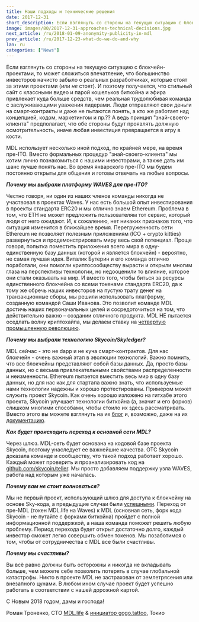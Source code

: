 ```yaml
---
title: Наши подходы и технические решения
date: 2017-12-31
short_description: Если взглянуть со стороны на текущую ситуацию с блокчейн-проектами, то может сложиться впечатление, что большинство инвесторов начисто забыло о реальных разработчиках
image: images/80/2017-12-31-approaches-technical-decisions.jpg
next_article: /ru/2018-01-09-anonymity-publicity-in-mdl
prev_article: /ru/2017-12-23-what-do-we-do-and-why
lan: ru
categories: ["News"]
---
```


Если взглянуть со стороны на текущую ситуацию с блокчейн-проектами, то может сложиться впечатление, что большинство инвесторов начисто забыло о реальных разработчиках, которые стоят за этими проектами (или *не* стоят). И поэтому получается, что стильный сайт с классными видео и парой кошельков биткойна и эфира привлекает куда больше средств, чем реальная трудолюбивая команда с заслуживающими уважения лидерами. Люди отправляют свои деньги на смарт-контракты и даже не пытаются понять, а кто же работает над концепцией, кодом, маркетингом и пр.?? А ведь принцип "знай-своего-клиента" предполагает, что обе стороны будут проявлять должную осмотрительность, иначе любая инвестиция превращается в игру в кости.

MDL использует несколько иной подход, по крайней мере, на время пре-ITO. Вместо формальных процедур "знай-своего-клиента" мы хотим лично познакомиться с нашими инвесторами, а также дать им шанс лучше понять нас. Во время январского пре-ITO мы будем постоянно открыты для общения и готовы отвечать на любые вопросы.

***Почему мы выбрали платформу WAVES для пре-ITO?***

Честно говоря, ни один из наших членов команды никогда не участвовал в проектах Waves. У нас есть большой опыт инвестирования в проекты стандарта ERC20 и мы отлично знаем Ethereum. Проблема в том, что ETH не может предложить пользователям тот сервис, который люди от него ожидают. И, к сожалению, нет никаких признаков того, что ситуация изменится в ближайшее время.  Перегруженность сети Ethereum не позволяет полезным приложениям (ICO + crypto kitties) развернуться и продемонстрировать миру весь свой потенциал. Проще говоря, попытка поместить приложения всего мира в одну-единственную базу данных (которой и является блокчейн) - вероятно, не самая лучшая идея. Виталик Бутерин и его команда отлично поработали, они помогли криптосообществу вырасти и открыли многим глаза на перспективы технологии, но недооценили то влияние, которое они стали оказывать на мир. И вместо того, чтобы биться за ресурсы единственного блокчейна со всеми токенами стандарта ERC20, да к тому же обречь наших инвесторов на пустую трату денег на транзакционные сборы, мы решили использовать платформу, созданную командой Саши Иванова. Это позволит команде MDL достичь наших первоначальных целей и сосредоточиться на том, что действительно важно – создании отличного продукта. MDL НЕ пытается оседлать волну криптохайпа, мы делаем ставку на [четвертую промышленную революцию](https://ru.wikipedia.org/wiki/%D0%A7%D0%B5%D1%82%D0%B2%D1%91%D1%80%D1%82%D0%B0%D1%8F_%D0%BF%D1%80%D0%BE%D0%BC%D1%8B%D1%88%D0%BB%D0%B5%D0%BD%D0%BD%D0%B0%D1%8F_%D1%80%D0%B5%D0%B2%D0%BE%D0%BB%D1%8E%D1%86%D0%B8%D1%8F).

***Почему мы выбрали технологию Skycoin/Skyledger?***

MDL сейчас - это не dapp и  не куча смарт-контрактов. Для нас блокчейн - очень важный этап в эволюции технологий. Важно помнить, что все блокчейны представляют собой базы данных. Да, просто базы данных, но с весьма привлекательными свойствами распределенности и неизменности. Ethereum пытается вместить весь мир в одну базу данных, но для нас как для стартапа важно знать, что используемые нами  технологии надежны и хорошо протестированы. Примером может служить проект Skycoin. Как очень хорошо изложено на гитхабе этого проекта, Skycoin улучшает технологии биткойна (а, значит и его форков) слишком многими способами, чтобы стоило их здесь рассматривать. Вместо этого вы можете взглянуть на их [блог](https://blog.skycoin.net/ru) и, возможно, даже на их [документацию](https://www.skycoin.net/whitepapers/).

***Как будет происходить переход к основной сети MDL?***

Через шлюз. MDL-сеть будет основана на кодовой базе проекта Skycoin, поэтому унаследует ее важнейшие качества.  OTC Skycoin доказала команде и сообществу, что такой подход работает хорошо. Каждый может проверить и проанализировать код на [github.com/skycoin/teller](https://github.com/MDLlife/teller). Мы просто добавляем поддержку узла WAVES, работа над которым уже началась.

***Почему вам не стоит волноваться?***

Мы не первый проект, использующий шлюз для доступа к блокчейну на основе Sky-кода, а предыдущие случаи были [успешными](https://otc.skycoin.net/). Переход от пре-MDL (токен MDL.life на Waves) к MDL (основная сеть, форк кода Skycoin - не путайте с форками биткойна) пройдет с полной информационной поддержкой, а наша команда поможет решить любую проблему. Период перехода будет открыт достаточно долго, каждый инвестор сможет легко совершить обмен токенов. Мы позаботимся о том, чтобы от сотрудничества с MDL все были счастливы.

***Почему мы счастливы?***

Вы всё равно должны быть осторожны и никогда не вкладывать больше, чем можете себе позволить потерять в случае глобальной катастрофы. Никто в проекте MDL не застрахован от землетрясения или внезапного цунами. В любом ином случае проект будет успешно работать в соответствии с нашей дорожной картой.

С Новым 2018 годом, дамы и господа!

Роман Троненко,  CTO [MDL.life](http://mdl.life/) & [инициатор gogo.tattoo](http://gogo.tattoo/), Токио
